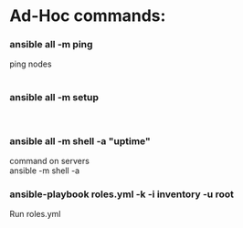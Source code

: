# Ad-Hoc commands:

### ansible all -m ping <br />
ping nodes <br />
<br />

### ansible all -m setup <br />
<br />

### ansible all -m shell -a "uptime"
command on servers  <br />
ansible <server> -m shell -a <command> <br />
  
### ansible-playbook roles.yml -k -i inventory -u root <br />
Run roles.yml
